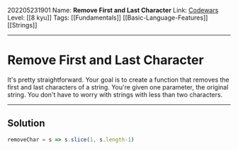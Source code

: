 202205231901
Name: **Remove First and Last Character**
Link: [Codewars](https://www.codewars.com/kata/56bc28ad5bdaeb48760009b0)
Level:  [[8 kyu]]
Tags: [[Fundamentals]] [[Basic-Language-Features]] [[Strings]]

---

# Remove First and Last Character

It's pretty straightforward. Your goal is to create a function that removes the first and last characters of a string. You're given one parameter, the original string. You don't have to worry with strings with less than two characters.

---

## Solution

``` javascript
removeChar = s => s.slice(1, s.length-1)
```